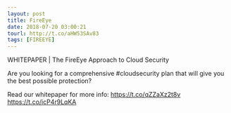 ```yaml
---
layout: post
title: FireEye
date: 2018-07-20 03:00:21
tourl: http://t.co/aHW53SAv83
tags: [FIREEYE]
---
```

WHITEPAPER | The FireEye Approach to Cloud Security

Are you looking for a comprehensive #cloudsecurity plan that will give you the best possible protection? 

Read our whitepaper for more info: https://t.co/qZZaXz2t8v https://t.co/icP4r9LqKA